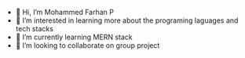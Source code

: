 - 👋 Hi, I’m Mohammed Farhan P
- 👀 I’m interested in learning more about the programing laguages and tech stacks
- 🌱 I’m currently learning MERN stack
- 💞️ I’m looking to collaborate on group project 

<!---
MohdFarhanP/MohdFarhanP is a ✨ special ✨ repository because its `README.md` (this file) appears on your GitHub profile.
You can click the Preview link to take a look at your changes.
--->
